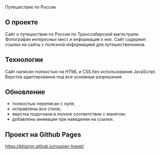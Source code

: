 Путешествие по России

## О проекте
Сайт о путешествии по России по Транссибирской магистрали. Фотографии интересных мест и информация о них. Сайт содержит ссылки на сайты с полезной информацией для путешественников.

## Технологии
Сайт написан полностью на HTML и CSS без использования JavaScript. Верстка адаптированна под все основные разрешения.

## Обновление
* полностью переписан с нуля;
* исправлены все стили;
* верстка подогнана в полное соответствие с макетом;
* добавлены анимации при наведении на ссылки.

## Проект на Github Pages
https://khizrim.github.io/russian-travel/
